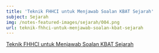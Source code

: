 ```yaml
---
title: 'Teknik FHHCI untuk Menjawab Soalan KBAT Sejarah'
subject: Sejarah
img: /notes-featured-images/sejarah/004.png
url: teknik-fhhci-untuk-menjawab-soalan-kbat-sejarah
---
```


<a class="open-note" href="/notes/sejarah/Teknik FHHCI Untuk Menjawab Soalan KBAT Sejarah.pdf" target="_blank">Teknik FHHCI untuk Menjawab Soalan KBAT Sejarah</a>